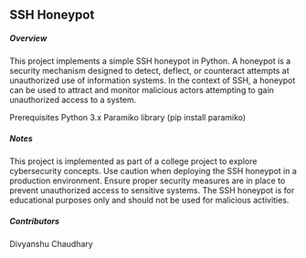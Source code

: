 <h2>SSH Honeypot</h2>
<h5>Overview</h5>
This project implements a simple SSH honeypot in Python. A honeypot is a security mechanism designed to detect, deflect, or counteract attempts at unauthorized use of information systems. In the context of SSH, a honeypot can be used to attract and monitor malicious actors attempting to gain unauthorized access to a system.

Prerequisites
Python 3.x
Paramiko library (pip install paramiko)

<h5>Notes </h5> 
This project is implemented as part of a college project to explore cybersecurity concepts.
Use caution when deploying the SSH honeypot in a production environment. Ensure proper security measures are in place to prevent unauthorized access to sensitive systems.
The SSH honeypot is for educational purposes only and should not be used for malicious activities.

<h5>Contributors</h5>
Divyanshu Chaudhary

